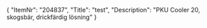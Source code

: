 {
  "ItemNr": "204837",
  "Title": "test",
  "Description": "PKU Cooler 20, skogsbär, drickfärdig lösning"
}